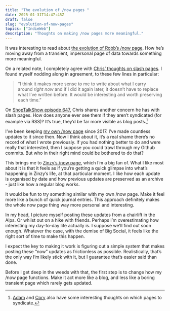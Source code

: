 ```yaml
---
title: "The evolution of /now pages "
date: 2025-01-31T14:47:45Z
draft: false
slug: "evolution-of-now-pages"
topics: ["IndieWeb"]
description: "Thoughts on making /now pages more meaningful."
---
```


It was interesting to read about [the evolution of Robb’s /now page](https://rknight.me/blog/on-transient-slash-pages/). How he’s moving away from a transient, impersonal page of data towards something more meaningful. 

On a related note, I completely agree with [Chris’ thoughts on slash pages](https://chriscoyier.net/2025/01/04/slash-pages/). I found myself nodding along in agreement, to these few lines in particular:

> “I think it makes more sense to me to write about what I carry around _right now_ and if I did it again later, it doesn’t have to replace what I’ve written before. It would be interesting and worth preserving each time.”

On [ShopTalkShow episode 647](https://shoptalkshow.com/647/), Chris shares another concern he has with slash pages. How does anyone ever see them if they aren’t syndicated (for example via RSS)? It’s true, they’d be far more visible as blog posts.[^1] 

I’ve been keeping [my own /now page](/now/) since 2017. I’ve made countless updates to it since then. Now I think about it, it’s a real shame there’s no record of what I wrote previously. If you had nothing better to do and were really that interested, then I suppose you could trawl through my Github commits. But who in their right mind could be bothered to do that?

This brings me to [Zinzy’s /now page](https://www.zinzy.website/now/), which I’m a big fan of. What I like most about it is that it feels as if you’re getting a quick glimpse into what’s happening in Zinzy’s life, at that particular moment. I like how each update is organised by date and how previous updates are preserved as an archive - just like how a regular blog works.

It would be fun to try something similar with my own /now page. Make it feel more like a bunch of quick journal entries. This approach definitely makes the whole now page thing way more personal and interesting. 

In my head, I picture myself posting these updates from a chairlift in the Alps. Or whilst out on a hike with friends. Perhaps I’m overestimating how interesting my day-to-day life actually is. I suppose we’ll find out soon enough. Whatever the case, with the demise of Big Social, it feels like the right sort of time to make this happen.

I expect the key to making it work is figuring out a simple system that makes posting these “now” updates as frictionless as possible. Realistically, that’s the only way I’m likely stick with it, but I guarantee that’s easier said than done. 

Before I get deep in the weeds with that, the first step is to change how my /now page functions. Make it act more like a blog, and less like a boring transient page which rarely gets updated.

[^1]: [Adam](https://notes.neatnik.net/2025/01/everything-is-a-web-page) and [Cory](https://coryd.dev/posts/2025/most-pages-are-actually-posts/) also have some interesting thoughts on which pages to syndicate.